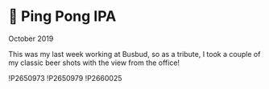 # 🏓 Ping Pong IPA
October 2019

This was my last week working at Busbud, so as a tribute, I took a
couple of my classic beer shots with the view from the office!

!P2650973
!P2650979
!P2660025
